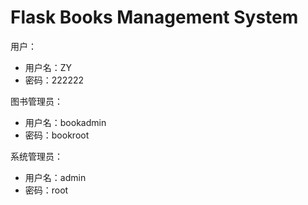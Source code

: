 # Flask Books Management System

用户：
- 用户名：ZY
- 密码：222222


图书管理员：
- 用户名：bookadmin
- 密码：bookroot

系统管理员：
- 用户名：admin
- 密码：root
